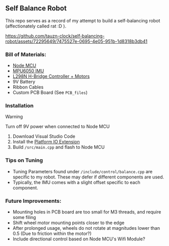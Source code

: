 ## Self Balance Robot

This repo serves as a record of my attempt to build a self-balancing robot (affectionately called rat :D ).

https://github.com/tauzn-clock/self-balancing-robot/assets/72295649/7475527e-0695-4e05-951b-1d8318b3db41


### Bill of Materials:
- [Node MCU](https://www.ebay.co.uk/itm/263729724888)
- [MPU6050 IMU](https://www.amazon.co.uk/dp/B0957SJL6D?psc=1&ref=ppx_yo2ov_dt_b_product_details)
- [L298N H-Bridge Controller + Motors](https://www.amazon.co.uk/dp/B07ZT5CCFV?psc=1&ref=ppx_yo2ov_dt_b_product_details)
- 9V Battery
- Ribbon Cables
- Custom PCB Board (See `PCB_files`)

### Installation
> [!WARNING]  
> Turn off 9V power when connected to Node MCU
1) Download Visual Studio Code
2) Install the [Platform IO Extension](https://platformio.org/)
3) Build `/src/main.cpp` and flash to Node MCU

### Tips on Tuning
- Tuning Parameters found under `/include/control/balance.cpp` are specific to my robot. These may defer if different components are used.
- Typically, the IMU comes with a slight offset specific to each component.

### Future Improvements:
- Mounting holes in PCB board are too small for M3 threads, and require some filing
- Shift wheel motor mounting points closer to the edge
- After prolonged usage, wheels do not rotate at magnitudes lower than 0.5 (Due to friction within the motor?)
- Include directional control based on Node MCU's Wifi Module?
  
